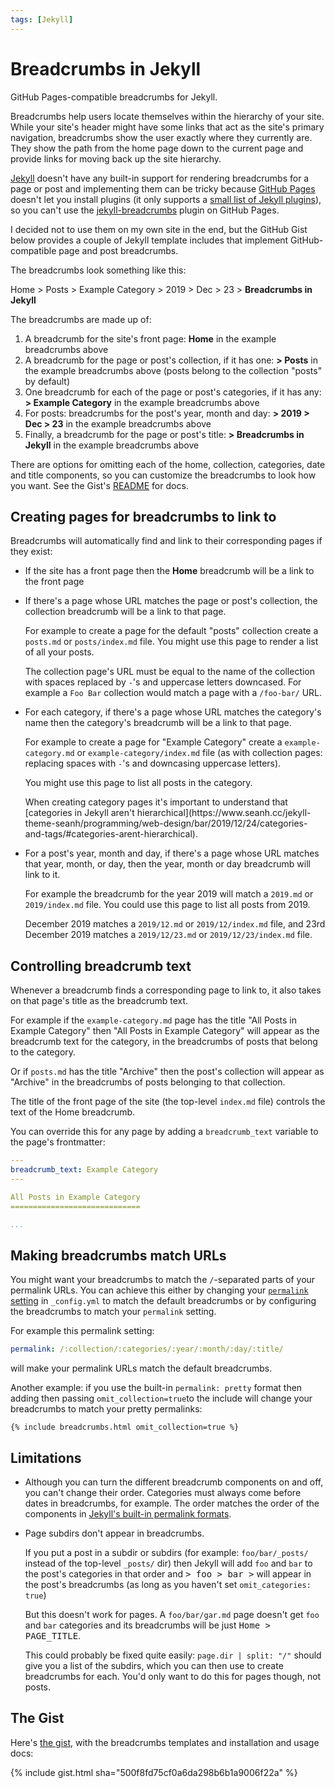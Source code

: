 ```yaml
---
tags: [Jekyll]
---
```


Breadcrumbs in Jekyll
=====================

<p class="lead">GitHub Pages-compatible breadcrumbs for Jekyll.</p>

Breadcrumbs help users locate themselves within the hierarchy of your site.
While your site's header might have some links that act as the site's primary
navigation, breadcrumbs show the user exactly where they currently are. They
show the path from the home page down to the current page and provide links for
moving back up the site hierarchy.

[Jekyll](https://jekyllrb.com/) doesn't have any built-in support for rendering
breadcrumbs for a page or post and implementing them can be tricky because
[GitHub Pages](https://pages.github.com/) doesn't let you install plugins
(it only supports a [small list of Jekyll plugins](https://help.github.com/en/github/working-with-github-pages/about-github-pages-and-jekyll#plugins)),
so you can't use the [jekyll-breadcrumbs](https://github.com/git-no/jekyll-breadcrumbs) plugin on GitHub Pages.

I decided not to use them on my own site in the end, but the GitHub Gist below provides
a couple of Jekyll template includes that implement GitHub-compatible page and
post breadcrumbs.

The breadcrumbs look something like this:

<p>
  <a>Home</a>
  &gt;
  <a>Posts</a>
  &gt;
  <a>Example Category</a>
  &gt;
  <a>2019</a>
  &gt;
  <a>Dec</a>
  &gt;
  <a>23</a>
  &gt;
  <strong>Breadcrumbs in Jekyll</strong>
</p>

The breadcrumbs are made up of:

1. A breadcrumb for the site's front page: **Home** in the example breadcrumbs above
2. A breadcrumb for the page or post's collection, if it has one: **> Posts** in the example breadcrumbs above
   (posts belong to the collection "posts" by default)
3. One breadcrumb for each of the page or post's categories, if it has any:
   **> Example Category** in the example breadcrumbs above
4. For posts: breadcrumbs for the post's year, month and day: **> 2019 > Dec > 23** in the example breadcrumbs above
5. Finally, a breadcrumb for the page or post's title: **> Breadcrumbs in Jekyll** in the example breadcrumbs above

There are options for omitting each of the home, collection, categories, date
and title components, so you can customize the breadcrumbs to look how you
want. See the Gist's [README](https://gist.github.com/seanh/500f8fd75cf0a6da298b6b1a9006f22a#file-readme-md)
for docs.

Creating pages for breadcrumbs to link to
-----------------------------------------

Breadcrumbs will automatically find and link to their corresponding pages if they exist:

* If the site has a front page then the **Home** breadcrumb will be a link to the front page

* If there's a page whose URL matches the page or post's collection, the collection breadcrumb will be a link to that page.

  For example to create a page for the default "posts" collection create a `posts.md` or `posts/index.md` file.
  You might use this page to render a list of all your posts.

  The collection page's URL must be equal to the name of the collection with spaces replaced by `-`'s and uppercase letters downcased.
  For example a `Foo Bar` collection would match a page with a `/foo-bar/` URL.

* For each category, if there's a page whose URL matches the category's name then the category's breadcrumb will be a link to that page.

  For example to create a page for "Example Category" create a `example-category.md` or `example-category/index.md` file
  (as with collection pages: replacing spaces with `-`'s and downcasing uppercase letters).

  You might use this page to list all posts in the category.

  <div class="note" markdown="1">
  When creating category pages it's important to understand that
  [categories in Jekyll aren't hierarchical](https://www.seanh.cc/jekyll-theme-seanh/programming/web-design/bar/2019/12/24/categories-and-tags/#categories-arent-hierarchical).
  </div>

* For a post's year, month and day, if there's a page whose URL matches that
  year, month, or day, then the year, month or day breadcrumb will link to it.

  For example the breadcrumb for the year 2019 will match a `2019.md` or `2019/index.md` file.
  You could use this page to list all posts from 2019.

  December 2019 matches a `2019/12.md` or `2019/12/index.md` file,
  and 23rd December 2019 matches a `2019/12/23.md` or `2019/12/23/index.md` file.

Controlling breadcrumb text
---------------------------

Whenever a breadcrumb finds a corresponding page to link to, it also takes on that page's title as the breadcrumb text.

For example if the `example-category.md` page has the title "All Posts in
Example Category" then "All Posts in Example Category" will appear as the
breadcrumb text for the category, in the breadcrumbs of posts that belong to
the category.

Or if `posts.md` has the title "Archive" then the post's collection will appear
as "Archive" in the breadcrumbs of posts belonging to that collection.

The title of the front page of the site (the top-level `index.md` file)
controls the text of the Home breadcrumb.

You can override this for any page by adding a `breadcrumb_text` variable to the page's frontmatter:

```yaml
---
breadcrumb_text: Example Category
---

All Posts in Example Category
=============================

...
```

Making breadcrumbs match URLs
-----------------------------

You might want your breadcrumbs to match the `/`-separated parts of your permalink URLs.
You can achieve this either by changing your [`permalink` setting](https://jekyllrb.com/docs/permalinks/)
in `_config.yml` to match the default breadcrumbs or by configuring the
breadcrumbs to match your `permalink` setting.

For example this permalink setting:

```yaml
permalink: /:collection/:categories/:year/:month/:day/:title/
```

will make your permalink URLs match the default breadcrumbs.

Another example: if you use the built-in `permalink: pretty` format then adding
then passing `omit_collection=true`to the include will change your breadcrumbs to match
your pretty permalinks:

```liquid
{% include breadcrumbs.html omit_collection=true %}
```

Limitations
-----------

* Although you can turn the different breadcrumb components on and off, you
  can't change their order. Categories must always come before dates in
  breadcrumbs, for example. The order matches the order of the components
  in [Jekyll's built-in permalink formats](https://jekyllrb.com/docs/permalinks/#built-in-formats).

* Page subdirs don't appear in breadcrumbs.

  If you put a post in a subdir or subdirs (for example: `foo/bar/_posts/`
  instead of the top-level `_posts/` dir) then Jekyll will add `foo` and `bar`
  to the post's categories in that order and <samp>> foo > bar ></samp> will
  appear in the post's breadcrumbs (as long as you haven't set
  `omit_categories: true`)

  But this doesn't work for pages. A `foo/bar/gar.md` page doesn't get `foo`
  and `bar` categories and its breadcrumbs will be just <samp>Home > PAGE_TITLE</samp>.

  This could probably be fixed quite easily: `page.dir | split: "/"` should give you
  a list of the subdirs, which you can then use to create breadcrumbs for each.
  You'd only want to do this for pages though, not posts.

The Gist
--------

Here's [the gist](https://gist.github.com/seanh/500f8fd75cf0a6da298b6b1a9006f22a),
with the breadcrumbs templates and installation and usage docs:

{% include gist.html sha="500f8fd75cf0a6da298b6b1a9006f22a" %}
